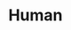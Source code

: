 ---
title: Human 

image: /assets/images/humans.png
desc: |
    In the reckonings of most worlds, humans are the youngest of the common races, late to arrive on the world scene and short-lived in comparison to dwarves, elves, and dragons. Perhaps it is because of their shorter lives that they strive to achieve as much as they can in the years they are given. Or maybe they feel they have something to prove to the elder races, and that’s why they build their mighty empires on the foundation of conquest and trade. Whatever drives them, humans are the innovators, the achievers, and the pioneers of the worlds.

    ### A Broad Spectrum
    With their penchant for migration and conquest, humans are more physically diverse than other common races. There is no typical human. An individual stands from 5 feet to a little over 6 feet tall and weighs from 125 to 250 pounds. Human skin shades range from nearly black to very pale, and hair colors from black to white (curly, kinky, or straight); males might sport facial hair that is sparse or thick. Humans reach adulthood in their late teens and rarely live even a single century.

    ### Variety in All Things
    Humans are the most adaptable and ambitious people among the common races. They have widely varying tastes, morals, and customs in the many different lands where they have settled. When they settle, though, they stay: they build cities to last for the ages, and great kingdoms that can persist for long centuries. An individual human might have a relatively short life span, but a human nation or culture preserves traditions with origins far beyond the reach of any single human’s memory. They live fully in the present—making them well suited to the adventuring life—but also plan for the future, striving to leave a lasting legacy. Individually and as a group, humans are adaptable opportunists, and they stay alert to changing political and social dynamics.

    ### Exemplars of Ambition
    Humans who seek adventure are the most daring and ambitious members of a daring and ambitious race. They seek to earn glory in the eyes of their fellows by amassing power, wealth and fame. More than other people, humans champion causes rather than territories or groups.

    ### Human Names
    Having so much more variety than other cultures, humans as a whole have no typical names. Most parents give names that are linked to their region’s culture or to the naming traditions of their ancestors.

age: Humans reach adulthood in their late teens and live less than a century.

alignment: Humans tend toward no particular alignment. The best and the worst are found among them.

size: Humans vary widely in height and build, from barely 5 feet to well over 6 feet tall. Regardless of your position in that range, your size is Medium.

speed: Your base walking speed is 30 feet.
languages: |
    You can speak, read, and write Common and one extra language of your choice. Humans typically learn the languages of other peoples they deal with, including obscure dialects. They are fond of sprinkling their speech with words borrowed from other tongues: Orc curses, Elvish musical expressions, Dwarvish military phrases, and so on.

features:
  - name: Determination
    desc: Humans are filled with determination. If you fail an attack roll, ability check, or saving throw, you can reroll one d20. You must keep the new result. After you use Human Determination, you can't use it again until you complete a short or long rest.
  - name: Versatile
    desc: You gain proficiency in one skill or tool proficiency of your choice.
  - name: Talent
    desc: Human have distinct talents that sets them apart from other races. Select a talent listed on the Human Talents list below. Once this choice is made, it cannot be changed.

options:
  - name: Talents
    list: talent

talent:
  - name: Clever
    desc: |
        You are full of surprises, sometimes gaining sparks of inspiration when they’re least expected.

        Once per game session, you can ask the DM for a hint and he must either answer truthfully, in much the same way as he would the spell augury, or grant you inspiration.
  - name: Encouraging
    desc: |
        Humans do not give up easily, nor do they let their companions behind.

        During a short rest, you may speak for 1 minute to encourage your allies. The allies gain advantage on one die roll made during the rest, for instance a saving throw, a craft check or even when rolling the hp they regain when spending a hit die.
  - name: Hardy
    desc: |
        You’ve always been healthy, and you can take a punch better than anyone you know.

        * Your maximum hit points increase by 3.
        * When you recover hit points using Hit Dice during a short rest, you can reroll a die once and you must take the new roll. You can do this during every short rest, but can only reroll one die per short rest.

---